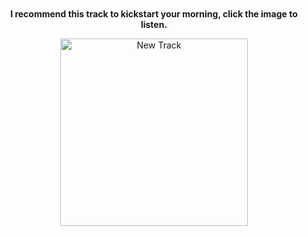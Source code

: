<div align="center" style="margin-top: 50px; margin-bottom: 50px;">

**I recommend this track to kickstart your morning, click the image to listen.**

<a href="https://open.spotify.com/intl-es/track/1BJJbSX6muJVF2AK7uH1x4?si=adcbc37b2c6a43b1">
    <img src="https://i.scdn.co/image/ab67616d0000b27317a013a00d0a33f3dd49974d" alt="New Track" width="300px">
</a>

</div>
